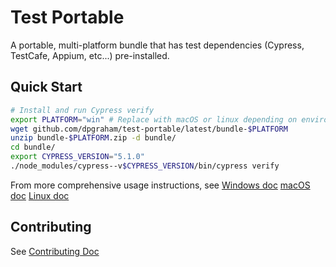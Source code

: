 # Test Portable
A portable, multi-platform bundle that has test dependencies (Cypress, TestCafe, Appium, etc...) pre-installed.

## Quick Start
```bash
# Install and run Cypress verify
export PLATFORM="win" # Replace with macOS or linux depending on environment
wget github.com/dpgraham/test-portable/latest/bundle-$PLATFORM
unzip bundle-$PLATFORM.zip -d bundle/
cd bundle/
export CYPRESS_VERSION="5.1.0"
./node_modules/cypress--v$CYPRESS_VERSION/bin/cypress verify
```

From more comprehensive usage instructions, see
[Windows doc](/docs/WINDOWS.md)
[macOS doc](/docs/MAC_OS.md)
[Linux doc](/docs/LINUX.md)

## Contributing
See [Contributing Doc](contributing.md)

